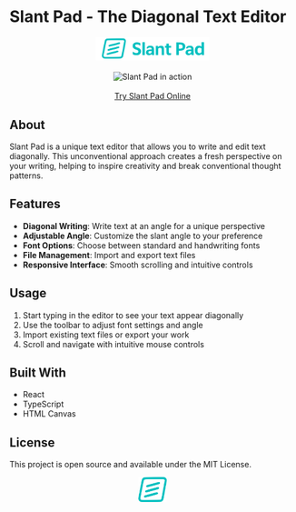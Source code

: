 # Slant Pad - The Diagonal Text Editor

<div align="center">
  <img src="public/logo.svg" alt="Slant Pad Logo" width="200"/>
  <br/><br/>
  <img src="public/demo.gif" alt="Slant Pad in action" width="800"/>
  <br/><br/>
  <a href="https://slant-pad.vercel.app/" target="_blank">Try Slant Pad Online</a>
</div>

## About

Slant Pad is a unique text editor that allows you to write and edit text diagonally. This unconventional approach creates a fresh perspective on your writing, helping to inspire creativity and break conventional thought patterns.

## Features

- **Diagonal Writing**: Write text at an angle for a unique perspective
- **Adjustable Angle**: Customize the slant angle to your preference
- **Font Options**: Choose between standard and handwriting fonts
- **File Management**: Import and export text files
- **Responsive Interface**: Smooth scrolling and intuitive controls

## Usage

1. Start typing in the editor to see your text appear diagonally
2. Use the toolbar to adjust font settings and angle
3. Import existing text files or export your work
4. Scroll and navigate with intuitive mouse controls

## Built With

- React
- TypeScript
- HTML Canvas

## License

This project is open source and available under the MIT License.

<div align="center">
  <img src="public/icon.svg" alt="Slant Pad Icon" width="50"/>
</div>